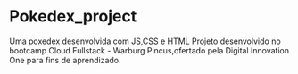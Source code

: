 # Pokedex_project
Uma poxedex desenvolvida com JS,CSS e HTML
Projeto desenvolvido no bootcamp Cloud Fullstack - Warburg Pincus,ofertado pela Digital Innovation One para fins de aprendizado.
